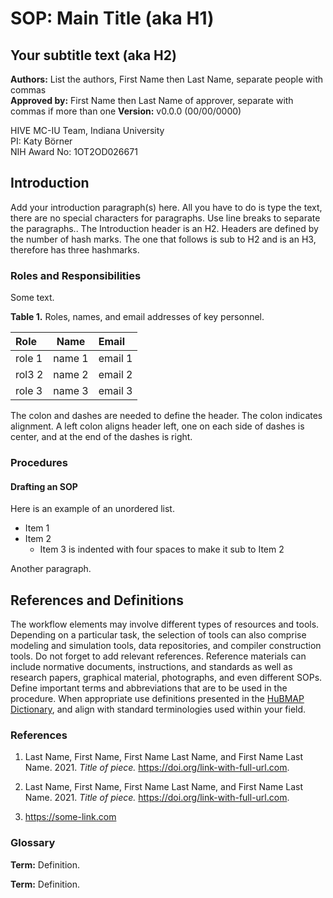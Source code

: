
# SOP: Main Title (aka H1) #
## Your subtitle text (aka H2) ##

**Authors:** List the authors, First Name then Last Name, separate people with commas <br>
**Approved by:** First Name then Last Name of approver, separate with commas if more than one
**Version:** v0.0.0 (00/00/0000)

HIVE MC-IU Team, Indiana University<br>
PI: Katy Börner <br>
NIH Award No: 1OT2OD026671

## Introduction ##
Add your introduction paragraph(s) here. All you have to do is type the text, there are no special characters for paragraphs. Use line breaks to separate the paragraphs.. The Introduction header is an H2. Headers are defined by the number of hash marks. The one that follows is sub to H2 and is an H3, therefore has three hashmarks.

### Roles and Responsibilities ###
Some text.

**Table 1.** Roles, names, and email addresses of key personnel.

| Role | Name | Email |
| :--- | :---: | :--- |
| role 1 | name 1 | email 1 |
| rol3 2 | name 2 | email 2 |
| role 3 | name 3 | email 3 |

The colon and dashes are needed to define the header. The colon indicates alignment. A left colon aligns header left, one on each side of dashes is center, and at the end of the dashes is right.

### Procedures ###

#### Drafting an SOP ####
Here is an example of an unordered list.
* Item 1
* Item 2
    * Item 3 is indented with four spaces to make it sub to Item 2

Another paragraph.

## References and Definitions ##
The workflow elements may involve different types of resources and tools. Depending on a particular task, the selection of tools can also comprise modeling and simulation tools, data repositories, and compiler construction tools. Do not forget to add relevant references. Reference materials can include normative documents, instructions, and standards as well as research papers, graphical material, photographs, and even different SOPs. Define important terms and abbreviations that are to be used in the procedure. When appropriate use definitions presented in the [HuBMAP Dictionary](https://docs.google.com/document/d/1QhxfvoB0g5_EA6COje74z58xQxyEos7nlhc8-_eSFx4/edit), and align with standard terminologies used within your field. 

### References ###
1. Last Name, First Name, First Name Last Name, and First Name Last Name. 2021. *Title of piece.* https://doi.org/link-with-full-url.com.

1. Last Name, First Name, First Name Last Name, and First Name Last Name. 2021. *Title of piece.* https://doi.org/link-with-full-url.com.

1. https://some-link.com

### Glossary ###
**Term:** Definition.

**Term:** Definition.


